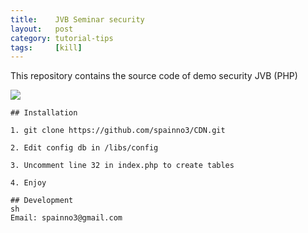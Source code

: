```yaml
---
title:    JVB Seminar security
layout:   post
category: tutorial-tips
tags:     [kill]
---
```


<p>This repository contains the source code of demo security JVB (PHP)</p>

![](http://jvb-corp.com/img/logo.png)

```
## Installation

1. git clone https://github.com/spainno3/CDN.git

2. Edit config db in /libs/config

3. Uncomment line 32 in index.php to create tables

4. Enjoy

## Development
sh
Email: spainno3@gmail.com
```